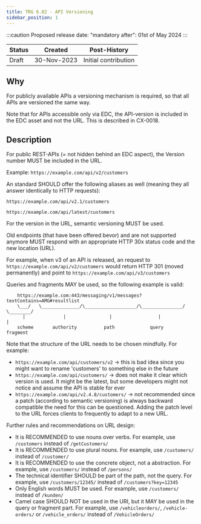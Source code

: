 ```yaml
---
title: TRG 6.02 - API Versioning
sidebar_position: 1
---
```


:::caution
Proposed release date: "mandatory after": 01st of May 2024
:::

| Status     | Created      | Post-History                           |
|------------|--------------|----------------------------------------|
| Draft      | 30-Nov-2023  | Initial contribution                   |

## Why

For publicly available APIs a versioning mechanism is required, so that all APIs are versioned the same way.

Note that for APIs accessible only via EDC, the API-version is included in the EDC asset and not the URL. This is described in CX-0018.

## Description

For public REST-APIs (= not hidden behind an EDC aspect), the Version number MUST be included in the URL.

Example:  `https://example.com/api/v2/customers`

An standard SHOULD offer the following aliases as well (meaning they all answer identically to HTTP requests):

`https://example.com/api/v2.1/customers`

`https://example.com/api/latest/customers`

For the version in the URL, semantic versioning MUST be used.

Old endpoints (that have been offered bevor) and are not supported anymore MUST respond with an appropriate HTTP 30x status code and the new location (URL).

For example, when v3 of an API is released, an request to `https://example.com/api/v2/customers` would return HTTP 301 (moved permanently) and point to `https://example.com/api/v3/customers`

Queries and fragments MAY be used, so the following example is valid:

        https://example.com:443/messaging/v1/messages?textContains=AMG#resultlist
        \___/   \______________/\___________________/\_______________/ \________/
          |              |                |                 |             |
        scheme       authority          path             query        fragment

Note that the structure of the URL needs to be chosen mindfully. For example:

* `https://example.com/api/customers/v2` → this is bad idea since you might want to rename 'customers' to something else in the future
* `https://example.com/api/customers/` → does not make it clear which version is used. It might be the latest, but some developers might not notice and assume the API is stable for ever
* `https://example.com/api/v2.4.8/customers/` → not recommended since a patch (according to semantic versioning) is always backward compatible the need for this can be questioned. Adding the patch level to the URL forces clients to frequently to adapt to a new URL.

Further rules and recommendations on URL design:

* It is RECOMMENDED to use nouns over verbs. For example, use `/customers` instead of `/getCustomers/`
* It is RECOMMENDED to use plural nouns. For example, use `/customers/` instead of `/customer/`
* It is RECOMMENDED to use the concrete object, not a abstraction. For example, use `/customers/` instead of `/persons/`
* The technical identifier SHOULD be part of the path, not the query. For example, use `/customers/12345/` instead of `/customers?key=12345`
* Only English words MUST be used. For example, use `/customers/` instead of `/kunden/`
* Camel case SHOULD NOT be used in the URI, but it MAY be used in the query or fragment part. For example, use `/vehicleorders/`, `/vehicle-orders/` or `/vehicle_orders/` instead of `/VehicleOrders/`
